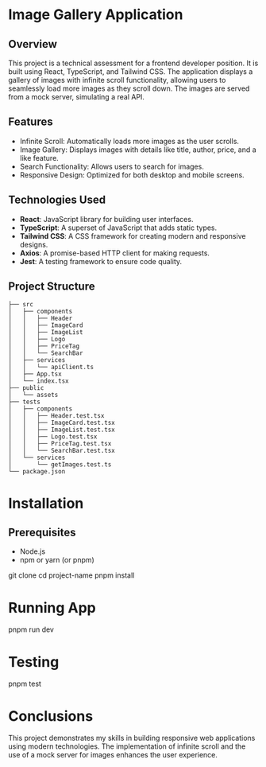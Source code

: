 # Image Gallery Application

## Overview

This project is a technical assessment for a frontend developer position. It is built using React, TypeScript, and Tailwind CSS. The application displays a gallery of images with infinite scroll functionality, allowing users to seamlessly load more images as they scroll down. The images are served from a mock server, simulating a real API.

## Features

- Infinite Scroll: Automatically loads more images as the user scrolls.
- Image Gallery: Displays images with details like title, author, price, and a like feature.
- Search Functionality: Allows users to search for images.
- Responsive Design: Optimized for both desktop and mobile screens.

## Technologies Used

- **React**: JavaScript library for building user interfaces.
- **TypeScript**: A superset of JavaScript that adds static types.
- **Tailwind CSS**: A CSS framework for creating modern and responsive designs.
- **Axios**: A promise-based HTTP client for making requests.
- **Jest**: A testing framework to ensure code quality.

## Project Structure

```plaintext
├── src
│   ├── components
│   │   ├── Header
│   │   ├── ImageCard
│   │   ├── ImageList
│   │   ├── Logo
│   │   ├── PriceTag
│   │   └── SearchBar
│   ├── services
│   │   └── apiClient.ts
│   ├── App.tsx
│   └── index.tsx
├── public
│   └── assets
├── tests
│   ├── components
│   │   ├── Header.test.tsx
│   │   ├── ImageCard.test.tsx
│   │   ├── ImageList.test.tsx
│   │   ├── Logo.test.tsx
│   │   ├── PriceTag.test.tsx
│   │   └── SearchBar.test.tsx
│   └── services
│       └── getImages.test.ts
└── package.json
```

# Installation

## Prerequisites

- Node.js
- npm or yarn (or pnpm)

git clone <repository-url>
cd project-name
pnpm install

# Running App

pnpm run dev

# Testing

pnpm test

# Conclusions

This project demonstrates my skills in building responsive web applications using modern technologies. The implementation of infinite scroll and the use of a mock server for images enhances the user experience.
